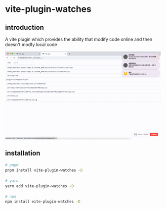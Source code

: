 # vite-plugin-watches

## introduction

A vite plugin which provides the ability that modify code online and then doesn't modfy local code

![alt](./20220802-170735.gif)

## installation
```bash
# pnpm 
pnpm install vite-plugin-watches -D

# yarn
yarn add vite-plugin-watches -D

# npm
npm install vite-plugin-watches -D
```